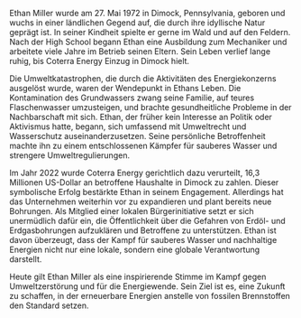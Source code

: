 Ethan Miller wurde am 27. Mai 1972 in Dimock, Pennsylvania, geboren und wuchs in einer ländlichen Gegend auf, die durch ihre idyllische Natur geprägt ist. In seiner Kindheit spielte er gerne im Wald und auf den Feldern. Nach der High School begann Ethan eine Ausbildung zum Mechaniker und arbeitete viele Jahre im Betrieb seinen Eltern. Sein Leben verlief lange ruhig, bis Coterra Energy Einzug in Dimock hielt.

Die Umweltkatastrophen, die durch die Aktivitäten des Energiekonzerns ausgelöst wurde, waren der Wendepunkt in Ethans Leben. Die Kontamination des Grundwassers zwang seine Familie, auf teures Flaschenwasser umzusteigen, und brachte gesundheitliche Probleme in der Nachbarschaft mit sich. Ethan, der früher kein Interesse an Politik oder Aktivismus hatte, begann, sich umfassend mit Umweltrecht und Wasserschutz auseinanderzusetzen. Seine persönliche Betroffenheit machte ihn zu einem entschlossenen Kämpfer für sauberes Wasser und strengere Umweltregulierungen.

Im Jahr 2022 wurde Coterra Energy gerichtlich dazu verurteilt, 16,3 Millionen US-Dollar an betroffene Haushalte in Dimock zu zahlen. Dieser symbolische Erfolg bestärkte Ethan in seinem Engagement. Allerdings hat das Unternehmen weiterhin vor zu expandieren und plant bereits neue Bohrungen. Als Mitglied einer lokalen Bürgerinitiative setzt er sich unermüdlich dafür ein, die Öffentlichkeit über die Gefahren von Erdöl- und Erdgasbohrungen aufzuklären und Betroffene zu unterstützen. Ethan ist davon überzeugt, dass der Kampf für sauberes Wasser und nachhaltige Energien nicht nur eine lokale, sondern eine globale Verantwortung darstellt.

Heute gilt Ethan Miller als eine inspirierende Stimme im Kampf gegen Umweltzerstörung und für die Energiewende. Sein Ziel ist es, eine Zukunft zu schaffen, in der erneuerbare Energien anstelle von fossilen Brennstoffen den Standard setzen.
